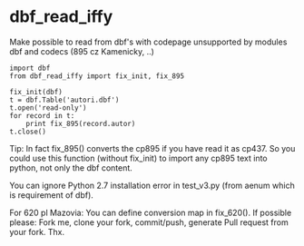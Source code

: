 # dbf_read_iffy
Make possible to read from dbf's with codepage unsupported by modules dbf and codecs (895 cz Kamenicky, ..)

	import dbf
	from dbf_read_iffy import fix_init, fix_895
	
	fix_init(dbf)
	t = dbf.Table('autori.dbf')
	t.open('read-only')
	for record in t:
	    print fix_895(record.autor)
	t.close()

Tip: In fact fix_895() converts the cp895 if you have read it as cp437. So you could use this function (without fix_init) to import any cp895 text into python, not only the dbf content.

You can ignore Python 2.7 installation error in test_v3.py (from aenum which is requirement of dbf).

For 620 pl Mazovia: You can define conversion map in fix_620(). If possible please: Fork me, clone your fork, commit/push, generate Pull request from your fork. Thx.
